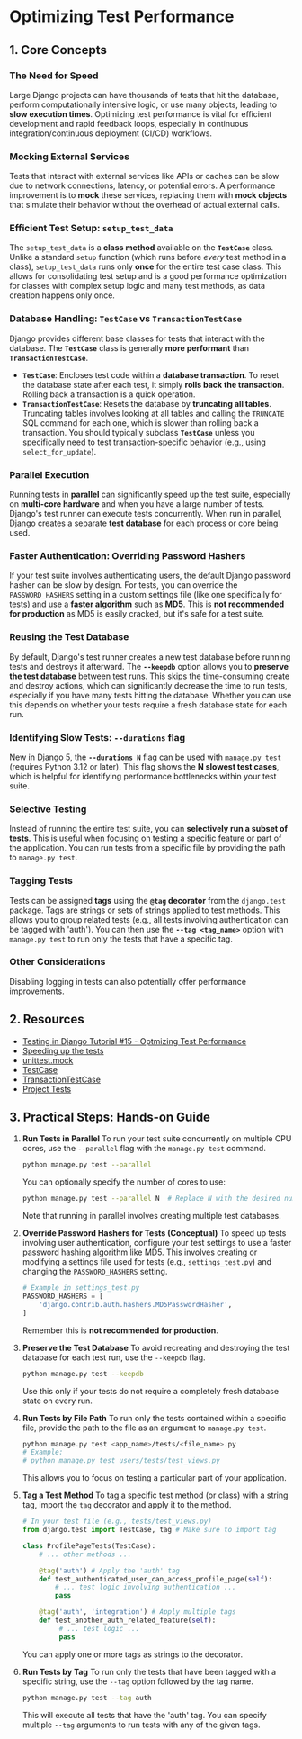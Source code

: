 # Optimizing Test Performance

## 1. Core Concepts

### The Need for Speed

Large Django projects can have thousands of tests that hit the database, perform computationally intensive logic, or use many objects, leading to **slow execution times**. Optimizing test performance is vital for efficient development and rapid feedback loops, especially in continuous integration/continuous deployment (CI/CD) workflows.

### Mocking External Services

Tests that interact with external services like APIs or caches can be slow due to network connections, latency, or potential errors. A performance improvement is to **mock** these services, replacing them with **mock objects** that simulate their behavior without the overhead of actual external calls.

### Efficient Test Setup: `setup_test_data`

The `setup_test_data` is a **class method** available on the **`TestCase`** class. Unlike a standard `setup` function (which runs before _every_ test method in a class), `setup_test_data` runs only **once** for the entire test case class. This allows for consolidating test setup and is a good performance optimization for classes with complex setup logic and many test methods, as data creation happens only once.

### Database Handling: `TestCase` vs `TransactionTestCase`

Django provides different base classes for tests that interact with the database. The **`TestCase`** class is generally **more performant** than **`TransactionTestCase`**.

- **`TestCase`**: Encloses test code within a **database transaction**. To reset the database state after each test, it simply **rolls back the transaction**. Rolling back a transaction is a quick operation.
- **`TransactionTestCase`**: Resets the database by **truncating all tables**. Truncating tables involves looking at all tables and calling the `TRUNCATE` SQL command for each one, which is slower than rolling back a transaction.
  You should typically subclass **`TestCase`** unless you specifically need to test transaction-specific behavior (e.g., using `select_for_update`).

### Parallel Execution

Running tests in **parallel** can significantly speed up the test suite, especially on **multi-core hardware** and when you have a large number of tests. Django's test runner can execute tests concurrently. When run in parallel, Django creates a separate **test database** for each process or core being used.

### Faster Authentication: Overriding Password Hashers

If your test suite involves authenticating users, the default Django password hasher can be slow by design. For tests, you can override the `PASSWORD_HASHERS` setting in a custom settings file (like one specifically for tests) and use a **faster algorithm** such as **MD5**. This is **not recommended for production** as MD5 is easily cracked, but it's safe for a test suite.

### Reusing the Test Database

By default, Django's test runner creates a new test database before running tests and destroys it afterward. The **`--keepdb`** option allows you to **preserve the test database** between test runs. This skips the time-consuming create and destroy actions, which can significantly decrease the time to run tests, especially if you have many tests hitting the database. Whether you can use this depends on whether your tests require a fresh database state for each run.

### Identifying Slow Tests: `--durations` flag

New in Django 5, the **`--durations N`** flag can be used with `manage.py test` (requires Python 3.12 or later). This flag shows the **N slowest test cases**, which is helpful for identifying performance bottlenecks within your test suite.

### Selective Testing

Instead of running the entire test suite, you can **selectively run a subset of tests**. This is useful when focusing on testing a specific feature or part of the application. You can run tests from a specific file by providing the path to `manage.py test`.

### Tagging Tests

Tests can be assigned **tags** using the **`@tag` decorator** from the `django.test` package. Tags are strings or sets of strings applied to test methods. This allows you to group related tests (e.g., all tests involving authentication can be tagged with 'auth'). You can then use the **`--tag <tag_name>`** option with `manage.py test` to run only the tests that have a specific tag.

### Other Considerations

Disabling logging in tests can also potentially offer performance improvements.

## 2. Resources

- [Testing in Django Tutorial #15 - Optmizing Test Performance](https://youtu.be/f4ndAxG54Pg?si=YFDwrUjAD1qRI2Es)
- [Speeding up the tests](https://docs.djangoproject.com/en/5.1/topics/testing/overview/#speeding-up-the-tests)
- [unittest.mock](https://docs.python.org/3/library/unittest.mock.html)
- [TestCase](https://docs.djangoproject.com/en/5.1/topics/testing/tools/#testcase)
- [TransactionTestCase](https://docs.djangoproject.com/en/5.1/topics/testing/tools/#transactiontestcase)
- [Project Tests](../testing-project/products/tests/)

## 3. Practical Steps: Hands-on Guide

1.  **Run Tests in Parallel**
    To run your test suite concurrently on multiple CPU cores, use the `--parallel` flag with the `manage.py test` command.

    ```bash
    python manage.py test --parallel
    ```

    You can optionally specify the number of cores to use:

    ```bash
    python manage.py test --parallel N  # Replace N with the desired number of cores
    ```

    Note that running in parallel involves creating multiple test databases.

2.  **Override Password Hashers for Tests (Conceptual)**
    To speed up tests involving user authentication, configure your test settings to use a faster password hashing algorithm like MD5. This involves creating or modifying a settings file used for tests (e.g., `settings_test.py`) and changing the `PASSWORD_HASHERS` setting.

    ```python
    # Example in settings_test.py
    PASSWORD_HASHERS = [
        'django.contrib.auth.hashers.MD5PasswordHasher',
    ]
    ```

    Remember this is **not recommended for production**.

3.  **Preserve the Test Database**
    To avoid recreating and destroying the test database for each test run, use the `--keepdb` flag.

    ```bash
    python manage.py test --keepdb
    ```

    Use this only if your tests do not require a completely fresh database state on every run.

4.  **Run Tests by File Path**
    To run only the tests contained within a specific file, provide the path to the file as an argument to `manage.py test`.

    ```bash
    python manage.py test <app_name>/tests/<file_name>.py
    # Example:
    # python manage.py test users/tests/test_views.py
    ```

    This allows you to focus on testing a particular part of your application.

5.  **Tag a Test Method**
    To tag a specific test method (or class) with a string tag, import the `tag` decorator and apply it to the method.

    ```python
    # In your test file (e.g., tests/test_views.py)
    from django.test import TestCase, tag # Make sure to import tag

    class ProfilePageTests(TestCase):
        # ... other methods ...

        @tag('auth') # Apply the 'auth' tag
        def test_authenticated_user_can_access_profile_page(self):
            # ... test logic involving authentication ...
            pass

        @tag('auth', 'integration') # Apply multiple tags
        def test_another_auth_related_feature(self):
             # ... test logic ...
             pass
    ```

    You can apply one or more tags as strings to the decorator.

6.  **Run Tests by Tag**
    To run only the tests that have been tagged with a specific string, use the `--tag` option followed by the tag name.
    ```bash
    python manage.py test --tag auth
    ```
    This will execute all tests that have the 'auth' tag. You can specify multiple `--tag` arguments to run tests with any of the given tags.
